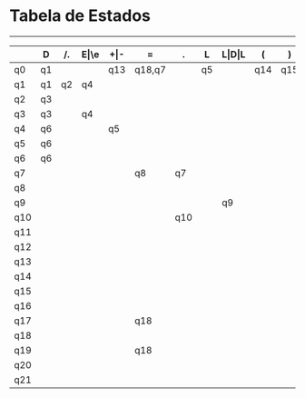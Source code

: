 # Tabela de Estados
----

|  | D | /. | E\|\e | +\|\-| = | . | L | L\|D\|L | ( | ) | ; | < | - | > | { | } |
|--- | --- | --- | --- | ---|--|--|--| - |-|-|-|-|-|-|-|-|
|q0| q1 |  ||q13|q18,q7||q5||q14|q15|q16|q17||q19|q10||
|q1| q1 | q2 | q4 | 
|q2| q3 |
|q3| q3 ||q4
|q4|q6|||q5|
|q5|q6|
|q6|q6|
|q7|||||q8|q7|
|q8|
|q9||||||||q9|
|q10||||||q10||||||||||q11|
|q11|
|q12|
|q13|
|q14| 
|q15|
|q16|
|q17|||||q18|||||||q18|q20|
|q18|
|q19|||||q18|
|q20|
|q21|